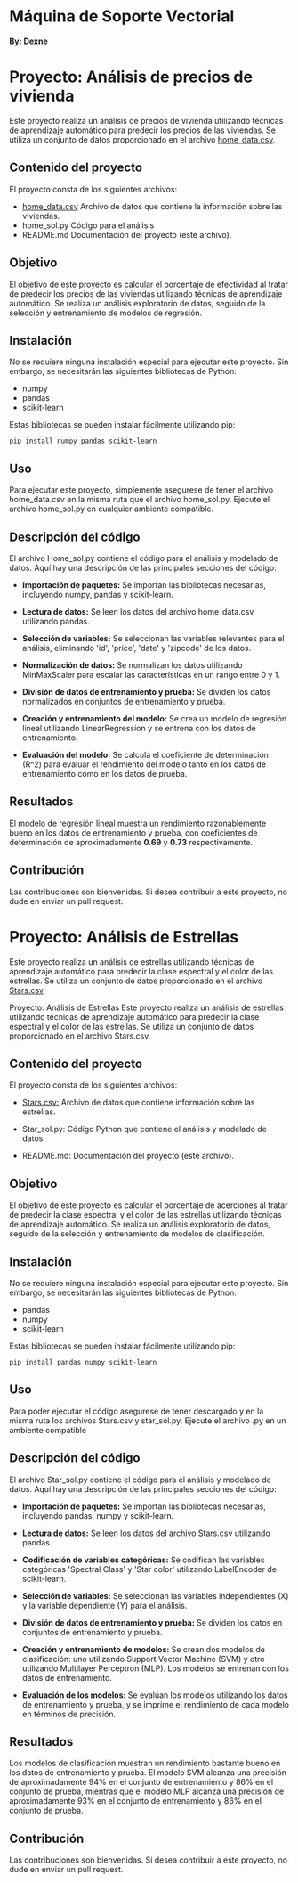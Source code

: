 # Máquina de Soporte Vectorial

**By: Dexne**

# Proyecto: Análisis de precios de vivienda

Este proyecto realiza un análisis de precios de vivienda utilizando técnicas de aprendizaje automático para predecir los precios de las viviendas. Se utiliza un conjunto de datos proporcionado en el archivo [home_data.csv](https://github.com/Dexne/Artificial_Intelligent_II/blob/main/T08/home_data.csv).

## Contenido del proyecto

El proyecto consta de los siguientes archivos:

- [home_data.csv](https://github.com/Dexne/Artificial_Intelligent_II/blob/main/T08/home_data.csv) Archivo de datos que contiene la información sobre las viviendas.
- home_sol.py Código para el análisis
- README.md Documentación del proyecto (este archivo).

## Objetivo

El objetivo de este proyecto es calcular el porcentaje de efectividad al tratar de predecir los precios de las viviendas utilizando técnicas de aprendizaje automático. Se realiza un análisis exploratorio de datos, seguido de la selección y entrenamiento de modelos de regresión.

## Instalación

No se requiere ninguna instalación especial para ejecutar este proyecto. Sin embargo, se necesitarán las siguientes bibliotecas de Python:

- numpy
- pandas
- scikit-learn

Estas bibliotecas se pueden instalar fácilmente utilizando pip:

```
pip install numpy pandas scikit-learn
```

## Uso

Para ejecutar este proyecto, simplemente asegurese de tener el archivo home_data.csv en la misma ruta que el archivo home_sol.py. Ejecute el archivo home_sol.py en cualquier ambiente compatible.

## Descripción del código

El archivo Home_sol.py contiene el código para el análisis y modelado de datos. Aquí hay una descripción de las principales secciones del código:

- **Importación de paquetes:** Se importan las bibliotecas necesarias, incluyendo numpy, pandas y scikit-learn.

- **Lectura de datos:** Se leen los datos del archivo home_data.csv utilizando pandas.

- **Selección de variables:** Se seleccionan las variables relevantes para el análisis, eliminando 'id', 'price', 'date' y 'zipcode' de los datos.

- **Normalización de datos:** Se normalizan los datos utilizando MinMaxScaler para escalar las características en un rango entre 0 y 1.

- **División de datos de entrenamiento y prueba:** Se dividen los datos normalizados en conjuntos de entrenamiento y prueba.

- **Creación y entrenamiento del modelo:** Se crea un modelo de regresión lineal utilizando LinearRegression y se entrena con los datos de entrenamiento.

- **Evaluación del modelo:** Se calcula el coeficiente de determinación (R^2) para evaluar el rendimiento del modelo tanto en los datos de entrenamiento como en los datos de prueba.

## Resultados

El modelo de regresión lineal muestra un rendimiento razonablemente bueno en los datos de entrenamiento y prueba, con coeficientes de determinación de aproximadamente **0.69** y **0.73** respectivamente.

## Contribución

Las contribuciones son bienvenidas. Si desea contribuir a este proyecto, no dude en enviar un pull request.

# Proyecto: Análisis de Estrellas

Este proyecto realiza un análisis de estrellas utilizando técnicas de aprendizaje automático para predecir la clase espectral y el color de las estrellas. Se utiliza un conjunto de datos proporcionado en el archivo [Stars.csv](https://github.com/Dexne/Artificial_Intelligent_II/blob/main/T08/Stars.csv)


Proyecto: Análisis de Estrellas
Este proyecto realiza un análisis de estrellas utilizando técnicas de aprendizaje automático para predecir la clase espectral y el color de las estrellas. Se utiliza un conjunto de datos proporcionado en el archivo Stars.csv.

## Contenido del proyecto

El proyecto consta de los siguientes archivos:

- [Stars.csv:](https://github.com/Dexne/Artificial_Intelligent_II/blob/main/T08/Stars.csv) Archivo de datos que contiene información sobre las estrellas.

- Star_sol.py: Código Python que contiene el análisis y modelado de datos.

- README.md: Documentación del proyecto (este archivo).

## Objetivo

El objetivo de este proyecto es calcular el porcentaje de acerciones al tratar de predecir la clase espectral y el color de las estrellas utilizando técnicas de aprendizaje automático. Se realiza un análisis exploratorio de datos, seguido de la selección y entrenamiento de modelos de clasificación.

## Instalación

No se requiere ninguna instalación especial para ejecutar este proyecto. Sin embargo, se necesitarán las siguientes bibliotecas de Python:

- pandas
- numpy
- scikit-learn

Estas bibliotecas se pueden instalar fácilmente utilizando pip:

```
pip install pandas numpy scikit-learn
```

## Uso

Para poder ejecutar el código asegurese de tener descargado y en la misma ruta los archivos Stars.csv y star_sol.py. Ejecute el archivo .py en un ambiente compatible

## Descripción del código

El archivo Star_sol.py contiene el código para el análisis y modelado de datos. Aquí hay una descripción de las principales secciones del código:

- **Importación de paquetes:** Se importan las bibliotecas necesarias, incluyendo pandas, numpy y scikit-learn.

- **Lectura de datos:** Se leen los datos del archivo Stars.csv utilizando pandas.

- **Codificación de variables categóricas:** Se codifican las variables categóricas 'Spectral Class' y 'Star color' utilizando LabelEncoder de scikit-learn.

- **Selección de variables:** Se seleccionan las variables independientes (X) y la variable dependiente (Y) para el análisis.

- **División de datos de entrenamiento y prueba:** Se dividen los datos en conjuntos de entrenamiento y prueba.

- **Creación y entrenamiento de modelos:** Se crean dos modelos de clasificación: uno utilizando Support Vector Machine (SVM) y otro utilizando Multilayer Perceptron (MLP). Los modelos se entrenan con los datos de entrenamiento.

- **Evaluación de los modelos:** Se evalúan los modelos utilizando los datos de entrenamiento y prueba, y se imprime el rendimiento de cada modelo en términos de precisión.

## Resultados

Los modelos de clasificación muestran un rendimiento bastante bueno en los datos de entrenamiento y prueba. El modelo SVM alcanza una precisión de aproximadamente 94% en el conjunto de entrenamiento y 86% en el conjunto de prueba, mientras que el modelo MLP alcanza una precisión de aproximadamente 93% en el conjunto de entrenamiento y 86% en el conjunto de prueba.

## Contribución

Las contribuciones son bienvenidas. Si desea contribuir a este proyecto, no dude en enviar un pull request.
